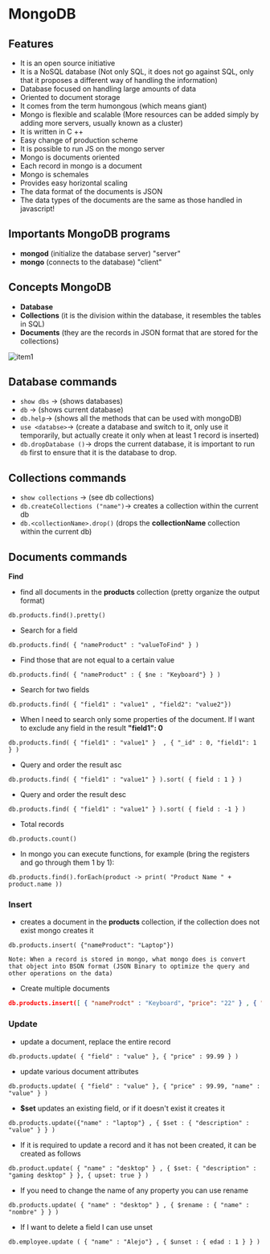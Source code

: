 # MongoDB

## Features

- It is an open source initiative
- It is a NoSQL database (Not only SQL, it does not go against SQL, only that it proposes a different way of handling the information)
- Database focused on handling large amounts of data
- Oriented to document storage
- It comes from the term humongous (which means giant)
- Mongo is flexible and scalable (More resources can be added simply by adding more servers, usually known as a cluster)
- It is written in C ++
- Easy change of production scheme
- It is possible to run JS on the mongo server
- Mongo is documents oriented
- Each record in mongo is a document
- Mongo is schemales
- Provides easy horizontal scaling
- The data format of the documents is JSON
- The data types of the documents are the same as those handled in javascript!

## Importants MongoDB programs

- **mongod** (initialize the database server) "server"
- **mongo** (connects to the database) "client"

## Concepts MongoDB
- **Database** 
- **Collections** (it is the division within the database, it resembles the tables in SQL)
- **Documents** (they are the records in JSON format that are stored for the collections)

![item1](https://user-images.githubusercontent.com/13514156/126917325-2a122652-5c40-41b1-8ba5-112496413c27.png)

## Database commands
- ```show dbs``` -> (shows databases)
- ```db``` -> (shows current database)
- ```db.help```-> (shows all the methods that can be used with mongoDB)
- ```use <databse>```-> (create a database and switch to it, only use it temporarily, but actually create it only when at least 1 record is inserted)
- ```db.dropDatabase ()```-> drops the current database, it is important to run ```db``` first to ensure that it is the database to drop.

## Collections commands
- ```show collections``` -> (see db collections)
- ```db.createCollections ("name")```-> creates a collection within the current db
- ```db.<collectionName>.drop()``` (drops the **collectionName** collection within the current db)

## Documents commands

**Find**

- find all documents in the **products** collection (pretty organize the output format)

```db.products.find().pretty()```
- Search for a field

```db.products.find( { "nameProduct" : "valueToFind" } )``` 
- Find those that are not equal to a certain value

```db.products.find( { "nameProduct" : { $ne : "Keyboard"} } )```
- Search for two fields

```db.products.find( { "field1" : "value1" , "field2": "value2"})``` 
- When I need to search only some properties of the document. If I want to exclude any field in the result **"field1": 0** 

```db.products.find( { "field1" : "value1" }  , { "_id" : 0, "field1": 1 } )``` 
- Query and order the result asc

```db.products.find( { "field1" : "value1" } ).sort( { field : 1 } ) ```
- Query and order the result desc

```db.products.find( { "field1" : "value1" } ).sort( { field : -1 } ) ```
- Total records

```db.products.count()```
- In mongo you can execute functions, for example (bring the registers and go through them 1 by 1):

```db.products.find().forEach(product -> print( "Product Name " + product.name ))```

### **Insert**

- creates a document in the **products** collection, if the collection does not exist mongo creates it

```db.products.insert( {"nameProduct": "Laptop"})```


```Note: When a record is stored in mongo, what mongo does is convert that object into BSON format (JSON Binary to optimize the query and other operations on the data)```

- Create multiple documents

```json
db.products.insert([ { "nameProdct" : "Keyboard", "price": "22"	} , { "nameProduct": "Laptop", "price": "200"	} ] )
```

### **Update**

- update a document, replace the entire record

```db.products.update( { "field" : "value" }, { "price" : 99.99 } )```
- update various document attributes

```db.products.update( { "field" : "value" }, { "price" : 99.99, "name" : "value" } )```
- **$set** updates an existing field, or if it doesn't exist it creates it

```db.products.update({"name" : "laptop"} , { $set : { "description" : "value" } } )```
- If it is required to update a record and it has not been created, it can be created as follows

```db.product.update( { "name" : "desktop" } , { $set: { "description" : "gaming desktop" } }, { upset: true } )```
- If you need to change the name of any property you can use rename

```db.products.update( { "name" : "desktop" } , { $rename : { "name" : "nombre" } } )```
- If I want to delete a field I can use unset

```db.employee.update ( { "name" : "Alejo"} , { $unset : { edad : 1 } } )```

